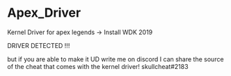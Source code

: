 # Apex_Driver
Kernel Driver for apex legends
-> Install WDK 2019 

DRIVER DETECTED !!!

but if you are able to make it UD write me on discord I can share the source of the cheat that comes with the kernel driver!
skullcheat#2183
